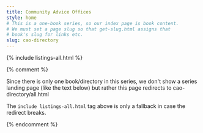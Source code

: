 ```yaml
---
title: Community Advice Offices
style: home
# This is a one-book series, so our index page is book content.
# We must set a page slug so that get-slug.html assigns that 
# book's slug for links etc.
slug: cao-directory
---
```


{% include listings-all.html %}

{% comment %}

Since there is only one book/directory in this series, we don't show a series landing page (like the text below) but rather this page redirects to cao-directory/all.html

The `include listings-all.html` tag above is only a fallback in case the redirect breaks.

{% endcomment %}
